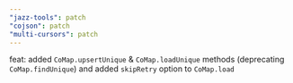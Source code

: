 ```yaml
---
"jazz-tools": patch
"cojson": patch
"multi-cursors": patch
---
```


feat: added `CoMap.upsertUnique` & `CoMap.loadUnique` methods (deprecating `CoMap.findUnique`) and added `skipRetry` option to `CoMap.load`
